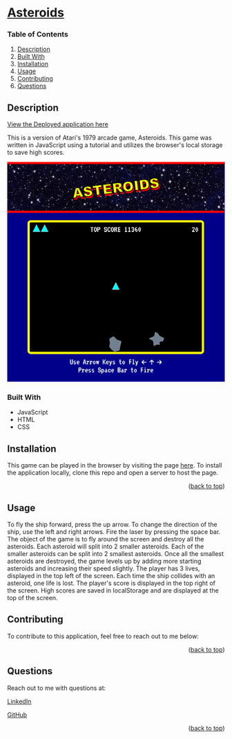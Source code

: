 
<div id="top"></div>



# [Asteroids](https://github.com/apatheticjedi/asteroids)

### Table of Contents

1. [Description](#description)
2. [Built With](#built-with)
3. [Installation](#installation)
4. [Usage](#usage)
5. [Contributing](#contributing)
7. [Questions](#questions)

## Description

[View the Deployed application here](https://apatheticjedi.github.io/asteroids/)

This is a version of Atari's 1979 arcade game, Asteroids. This game was written in JavaScript using a tutorial and utilizes the browser's local storage to save high scores. 

![Asteroids game screen shot](./assets/images/screencapture-127-0-0-1-5500-2023-03-07-17_13_31.png)

### Built With


* JavaScript
* HTML
* CSS 

## Installation

This game can be played in the browser by visiting the page [here](https://apatheticjedi.github.io/asteroids/). To install the application locally, clone this repo and open a server to host the page.

<p align="right">(<a href="#top">back to top</a>)</p>

## Usage

To fly the ship forward, press the up arrow. To change the direction of the ship, use the left and right arrows. Fire the laser by pressing the space bar. The object of the game is to fly around the screen and destroy all the asteroids. Each asteroid will split into 2 smaller asteroids. Each of the smaller asteroids can be split into 2 smallest asteroids. Once all the smallest asteroids are destroyed, the game levels up by adding more starting asteroids and increasing their speed slightly. The player has 3 lives, displayed in the top left of the screen. Each time the ship collides with an asteroid, one life is lost. The player's score is displayed in the top right of the screen. High scores are saved in localStorage and are displayed at the top of the screen.

## Contributing

To contribute to this application, feel free to reach out to me below:

<p align="right">(<a href="#top">back to top</a>)</p>



## Questions

Reach out to me with questions at:

[LinkedIn](https://www.linkedin.com/in/davidlundt/)

[GitHub](https://github.com/apatheticjedi)



<p align="right">(<a href="#top">back to top</a>)</p>
